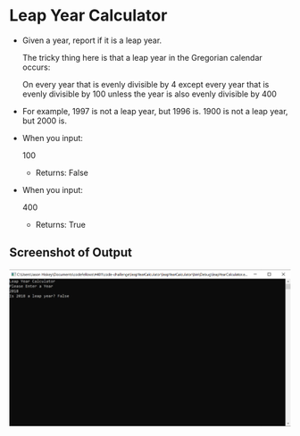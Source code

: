 
# Leap Year Calculator
 - Given a year, report if it is a leap year.
   
   The tricky thing here is that a leap year in the Gregorian calendar occurs:
   
   On every year that is evenly divisible by 4
     except every year that is evenly divisible by 100
       unless the year is also evenly divisible by 400
       
- For example, 1997 is not a leap year, but 1996 is. 1900 is not a leap year, but 2000 is.
 - When you input:
 
     100
         
   - Returns:
       False
    
 - When you input:
     
    400
             
      - Returns:
           True     
 
## Screenshot of Output
![solution image](./Output.PNG)